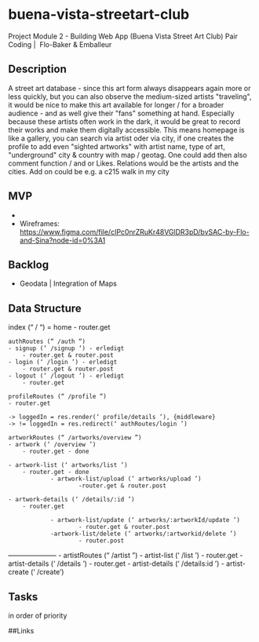 # buena-vista-streetart-club
Project Module 2 - Building Web App (Buena Vista Street Art Club)
Pair Coding |  Flo-Baker & Emballeur
## Description
A street art database - since this art form always disappears again more or less quickly, but you can also observe the medium-sized artists "traveling", it would be nice to make this art available for longer / for a broader audience - and as well give their "fans" something at hand. Especially because these artists often work in the dark, it would be great to record their works and make them digitally accessible. This means homepage is like a gallery, you can search via artist oder via city, if one creates the profile to add even "sighted artworks" with artist name, type of art, "underground" city & country with map / geotag. One could add then also comment function / and or Likes. Relations would be the artists and the cities.  Add on could be e.g. a c215 walk in my city
## MVP
* 
* Wireframes: https://www.figma.com/file/cIPc0nrZRuKr48VGlDR3pD/bvSAC-by-Flo-and-Sina?node-id=0%3A1

## Backlog
* Geodata | Integration of Maps

## Data Structure
  index (“ / “) 
		= home
		- router.get

	authRoutes (“ /auth “)
	- signup (‘ /signup ‘) - erledigt
		- router.get & router.post
	- login (‘ /login ’) - erledigt
		- router.get & router.post
	- logout (‘ /logout ’) - erledigt
		- router.get

	profileRoutes (“ /profile “)
	- router.get
	
	-> loggedIn = res.render(‘ profile/details ’), {middleware}
	-> != loggedIn = res.redirect(‘ authRoutes/login ’)

	artworkRoutes (“ /artworks/overview ”)
	- artwork (‘ /overview ’)
		- router.get - done

	- artwork-list (‘ artworks/list ’)
		- router.get - done
				- artwork-list/upload (‘ artworks/upload ’)
						-router.get & router.post

	- artwork-details (‘ /details/:id ’)
		- router.get 

				- artwork-list/update (‘ artworks/:artworkId/update ’)
						- router.get & router.post
				-artwork-list/delete (‘ artworks/:artworkid/delete ’)
						- router.post

———————
	- artistRoutes (“ /artist ”) 
    - artist-list (‘ /list ’)
      - router.get
    - artist-details (‘ /details ’)
      - router.get 
    - artist-details (‘ /details:id ’)
    - artist-create (‘ /create’)
    
## Tasks
in order of priority

##Links
